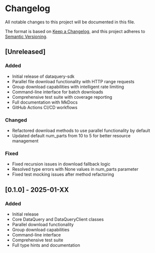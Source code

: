 # Changelog

All notable changes to this project will be documented in this file.

The format is based on [Keep a Changelog](https://keepachangelog.com/en/1.0.0/),
and this project adheres to [Semantic Versioning](https://semver.org/spec/v2.0.0.html).

## [Unreleased]

### Added
- Initial release of dataquery-sdk
- Parallel file download functionality with HTTP range requests
- Group download capabilities with intelligent rate limiting
- Command-line interface for batch downloads
- Comprehensive test suite with coverage reporting
- Full documentation with MkDocs
- GitHub Actions CI/CD workflows

### Changed
- Refactored download methods to use parallel functionality by default
- Updated default num_parts from 10 to 5 for better resource management

### Fixed
- Fixed recursion issues in download fallback logic
- Resolved type errors with None values in num_parts parameter
- Fixed test mocking issues after method refactoring

## [0.1.0] - 2025-01-XX

### Added
- Initial release
- Core DataQuery and DataQueryClient classes
- Parallel download functionality
- Group download capabilities
- Command-line interface
- Comprehensive test suite
- Full type hints and documentation
